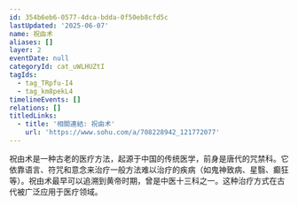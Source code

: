 ```yaml
---
id: 354b6eb6-0577-4dca-bdda-0f50eb8cfd5c
lastUpdated: '2025-06-07'
name: 祝由术
aliases: []
layer: 2
eventDate: null
categoryId: cat_uWLHUZtI
tagIds:
  - tag_TRpfu-I4
  - tag_km8pekL4
timelineEvents: []
relations: []
titledLinks:
  - title: '相關連結: 祝由术'
    url: 'https://www.sohu.com/a/708228942_121772077'
---
```

祝由术是一种古老的医疗方法，起源于中国的传统医学，前身是唐代的咒禁科。它依靠语言、符咒和意念来治疗一般方法难以治疗的疾病（如鬼神致病、星翳、癫狂等）。祝由术最早可以追溯到黄帝时期，曾是中医十三科之一。这种治疗方式在古代被广泛应用于医疗领域。
